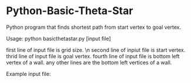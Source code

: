 # Python-Basic-Theta-Star

Python program that finds shortest path from start vertex to goal vertex.

Usage: python basicthetastar.py [input file]

first line of input file is grid size. \n
second line of inpiut file is start vertex.
thrid line of input file is goal vertex.
fourth line of input file is bottom left vertex of a wall.
any other lines are the bottom left vertices of a wall.

Example input file: 
